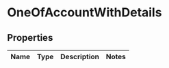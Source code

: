 # OneOfAccountWithDetails

## Properties
Name | Type | Description | Notes
------------ | ------------- | ------------- | -------------
